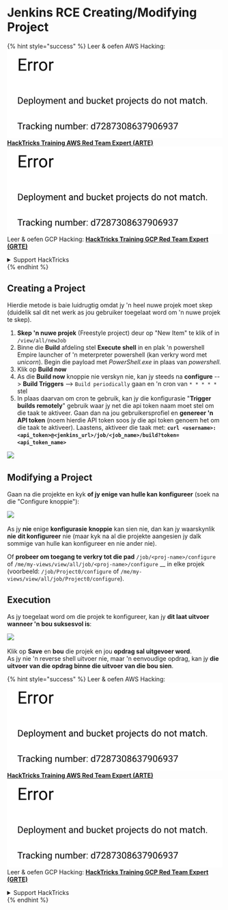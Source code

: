 # Jenkins RCE Creating/Modifying Project

{% hint style="success" %}
Leer & oefen AWS Hacking:<img src="../../.gitbook/assets/image (1) (1).png" alt="" data-size="line">[**HackTricks Training AWS Red Team Expert (ARTE)**](https://training.hacktricks.xyz/courses/arte)<img src="../../.gitbook/assets/image (1) (1).png" alt="" data-size="line">\
Leer & oefen GCP Hacking: <img src="../../.gitbook/assets/image (2).png" alt="" data-size="line">[**HackTricks Training GCP Red Team Expert (GRTE)**<img src="../../.gitbook/assets/image (2).png" alt="" data-size="line">](https://training.hacktricks.xyz/courses/grte)

<details>

<summary>Support HackTricks</summary>

* Kyk na die [**subskripsie planne**](https://github.com/sponsors/carlospolop)!
* **Sluit aan by die** 💬 [**Discord groep**](https://discord.gg/hRep4RUj7f) of die [**telegram groep**](https://t.me/peass) of **volg** ons op **Twitter** 🐦 [**@hacktricks\_live**](https://twitter.com/hacktricks\_live)**.**
* **Deel hacking truuks deur PRs in te dien na die** [**HackTricks**](https://github.com/carlospolop/hacktricks) en [**HackTricks Cloud**](https://github.com/carlospolop/hacktricks-cloud) github repos.

</details>
{% endhint %}

## Creating a Project

Hierdie metode is baie luidrugtig omdat jy 'n heel nuwe projek moet skep (duidelik sal dit net werk as jou gebruiker toegelaat word om 'n nuwe projek te skep).

1. **Skep 'n nuwe projek** (Freestyle project) deur op "New Item" te klik of in `/view/all/newJob`
2. Binne die **Build** afdeling stel **Execute shell** in en plak 'n powershell Empire launcher of 'n meterpreter powershell (kan verkry word met _unicorn_). Begin die payload met _PowerShell.exe_ in plaas van _powershell._
3. Klik op **Build now**
1. As die **Build now** knoppie nie verskyn nie, kan jy steeds na **configure** --> **Build Triggers** --> `Build periodically` gaan en 'n cron van `* * * * *` stel
2. In plaas daarvan om cron te gebruik, kan jy die konfigurasie "**Trigger builds remotely**" gebruik waar jy net die api token naam moet stel om die taak te aktiveer. Gaan dan na jou gebruikersprofiel en **genereer 'n API token** (noem hierdie API token soos jy die api token genoem het om die taak te aktiveer). Laastens, aktiveer die taak met: **`curl <username>:<api_token>@<jenkins_url>/job/<job_name>/build?token=<api_token_name>`**

![](<../../.gitbook/assets/image (165).png>)

## Modifying a Project

Gaan na die projekte en kyk **of jy enige van hulle kan konfigureer** (soek na die "Configure knoppie"):

![](<../../.gitbook/assets/image (265).png>)

As jy **nie** enige **konfigurasie** **knoppie** kan sien nie, dan kan jy waarskynlik **nie** **dit konfigureer** nie (maar kyk na al die projekte aangesien jy dalk sommige van hulle kan konfigureer en nie ander nie).

Of **probeer om toegang te verkry tot die pad** `/job/<proj-name>/configure` of `/me/my-views/view/all/job/<proj-name>/configure` \_\_ in elke projek (voorbeeld: `/job/Project0/configure` of `/me/my-views/view/all/job/Project0/configure`).

## Execution

As jy toegelaat word om die projek te konfigureer, kan jy **dit laat uitvoer wanneer 'n bou suksesvol is**:

![](<../../.gitbook/assets/image (98).png>)

Klik op **Save** en **bou** die projek en jou **opdrag sal uitgevoer word**.\
As jy nie 'n reverse shell uitvoer nie, maar 'n eenvoudige opdrag, kan jy **die uitvoer van die opdrag binne die uitvoer van die bou sien**.

{% hint style="success" %}
Leer & oefen AWS Hacking:<img src="../../.gitbook/assets/image (1) (1).png" alt="" data-size="line">[**HackTricks Training AWS Red Team Expert (ARTE)**](https://training.hacktricks.xyz/courses/arte)<img src="../../.gitbook/assets/image (1) (1).png" alt="" data-size="line">\
Leer & oefen GCP Hacking: <img src="../../.gitbook/assets/image (2).png" alt="" data-size="line">[**HackTricks Training GCP Red Team Expert (GRTE)**<img src="../../.gitbook/assets/image (2).png" alt="" data-size="line">](https://training.hacktricks.xyz/courses/grte)

<details>

<summary>Support HackTricks</summary>

* Kyk na die [**subskripsie planne**](https://github.com/sponsors/carlospolop)!
* **Sluit aan by die** 💬 [**Discord groep**](https://discord.gg/hRep4RUj7f) of die [**telegram groep**](https://t.me/peass) of **volg** ons op **Twitter** 🐦 [**@hacktricks\_live**](https://twitter.com/hacktricks\_live)**.**
* **Deel hacking truuks deur PRs in te dien na die** [**HackTricks**](https://github.com/carlospolop/hacktricks) en [**HackTricks Cloud**](https://github.com/carlospolop/hacktricks-cloud) github repos.

</details>
{% endhint %}
